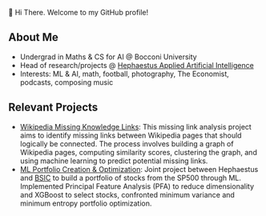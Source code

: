 👋 Hi There. Welcome to my GitHub profile! 

## About Me
- Undergrad in Maths & CS for AI @ Bocconi University
- Head of research/projects @ [Hephaestus Applied Artificial Intelligence](https://github.com/Hephaestus-AI-Association)
- Interests: ML & AI, math, football, photography, The Economist, podcasts, composing music

## Relevant Projects
- [Wikipedia Missing Knowledge Links](https://github.com/francescobraicovich/Missing_Knowledge_Links_WIkipedia): This missing link analysis project aims to identify missing links between Wikipedia pages that should logically be connected. The process involves building a graph of Wikipedia pages, computing similarity scores, clustering the graph, and using machine learning to predict potential missing links.
- [ML Portfolio Creation & Optimization](https://github.com/BSIC/bsic_hephaestus_paper): Joint project between Hephaestus and [BSIC](https://bsic.it) to build a portfolio of stocks from the SP500 through ML. Implemented Principal Feature Analysis (PFA) to reduce dimensionality and XGBoost to select stocks, confronted minimum variance and minimum entropy portfolio optimization.

